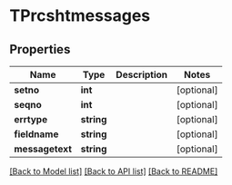 # TPrcshtmessages

## Properties
Name | Type | Description | Notes
------------ | ------------- | ------------- | -------------
**setno** | **int** |  | [optional] 
**seqno** | **int** |  | [optional] 
**errtype** | **string** |  | [optional] 
**fieldname** | **string** |  | [optional] 
**messagetext** | **string** |  | [optional] 

[[Back to Model list]](../README.md#documentation-for-models) [[Back to API list]](../README.md#documentation-for-api-endpoints) [[Back to README]](../README.md)


